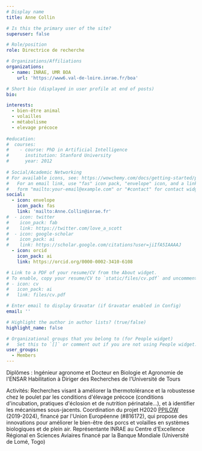 ```yaml
---
# Display name
title: Anne Collin

# Is this the primary user of the site?
superuser: false

# Role/position
role: Directrice de recherche

# Organizations/Affiliations
organizations:
  - name: INRAE, UMR BOA
    url: 'https://www6.val-de-loire.inrae.fr/boa'

# Short bio (displayed in user profile at end of posts)
bio: 

interests:
  - bien-être animal
  - volailles
  - métabolisme
  - elevage précoce
  
#education:
#  courses:
#    - course: PhD in Artificial Intelligence
#      institution: Stanford University
#      year: 2012
 
# Social/Academic Networking
# For available icons, see: https://wowchemy.com/docs/getting-started/page-builder/#icons
#   For an email link, use "fas" icon pack, "envelope" icon, and a link in the
#   form "mailto:your-email@example.com" or "#contact" for contact widget.
social:
  - icon: envelope
    icon_pack: fas
    link: 'mailto:Anne.Collin@inrae.fr'
#  - icon: twitter
#    icon_pack: fab
#    link: https://twitter.com/love_a_scott
#  - icon: google-scholar
#    icon_pack: ai
#    link: https://scholar.google.com/citations?user=jiIfA5IAAAAJ
  - icon: orcid
    icon_pack: ai
    link: https://orcid.org/0000-0002-3410-6108

# Link to a PDF of your resume/CV from the About widget.
# To enable, copy your resume/CV to `static/files/cv.pdf` and uncomment the lines below.
# - icon: cv
#   icon_pack: ai
#   link: files/cv.pdf

# Enter email to display Gravatar (if Gravatar enabled in Config)
email: ''

# Highlight the author in author lists? (true/false)
highlight_name: false

# Organizational groups that you belong to (for People widget)
#   Set this to `[]` or comment out if you are not using People widget.
user_groups:
  - Members
---
```


Diplômes : 
Ingénieur agronome et Docteur en Biologie et Agronomie de l'ENSAR
Habilitation à Diriger des Recherches de l'Université de Tours

Activités:
Recherches visant à améliorer la thermotolérance et la robustesse chez le poulet par les conditions d'élevage précoce (conditions d'incubation, pratiques d'éclosion et de nutrition périnatale...), et à identifier les mécanismes sous-jacents. 
Coordination du projet H2020 [PPILOW](https://www.ppilow.eu) (2019-2024), financé par l'Union Européenne (#816172), qui propose des innovations pour améliorer le bien-être des porcs et volailles en systèmes biologiques et de plein air.
Représentante INRAE au Centre d'Excellence Régional en Sciences Aviaires financé par la Banque Mondiale (Université de Lomé, Togo)